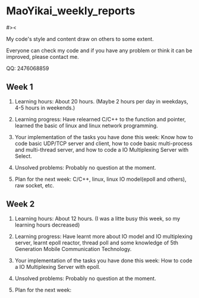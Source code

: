 # MaoYikai_weekly_reports
#><

My code's style and content draw on others to some extent.

Everyone can check my code and if you have any problem or think it can be improved, please contact me.

QQ: 2476068859
## Week 1
1. Learning hours: About 20 hours. (Maybe 2 hours per day in weekdays, 4-5 hours in weekends.)

2. Learning progress: Have relearned C/C++ to the function and pointer, learned the basic of linux and linux network programming.

3. Your implementation of the tasks you have done this week: Know how to code basic UDP/TCP server and client, how to code basic multi-process and multi-thread        server, and how to code a IO Multiplexing Server with Select.

4. Unsolved problems: Probably no question at the moment.

5. Plan for the next week: C/C++, linux, linux IO model(epoll and others), raw socket, etc.

## Week 2
1. Learning hours: About 12 hours. (I was a litte busy this week, so my learning hours decreased)

2. Learning progress: Have learnt more about IO model and IO multiplexing server, learnt epoll reactor, thread poll and some knowledge of 5th Generation Mobile Communication Technology.

3. Your implementation of the tasks you have done this week: How to code a IO Multiplexing Server with epoll.

4. Unsolved problems: Probably no question at the moment.

5. Plan for the next week: 


